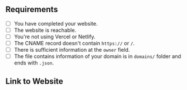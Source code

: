 <!-- To make our job easier, please spend time to review your application before submitting. -->
<!-- To tick one, place an x between two square brackets e.g. [x] -->
## Requirements
- [ ] You have completed your website. <!-- This is not required if the domain you're registering is for emails. -->
- [ ] The website is reachable.  <!-- This is not required if you're using this domain for email, etc -->
- [ ] You're not using Vercel or Netlify.
- [ ] The CNAME record doesn't contain `https://` or `/`.  <!-- This is not required if you are not using a CNAME record. -->
- [ ] There is sufficient information at the `owner` field.  <!-- You need to have your email presented at `email` field or you can specify another social platform e.g Discord or Twitter, so we can contact you. -->
- [ ] The file contains information of your domain is in `domains/` folder and ends with `.json`.
## Link to Website
<!-- Please provide a link to your website below. -->
